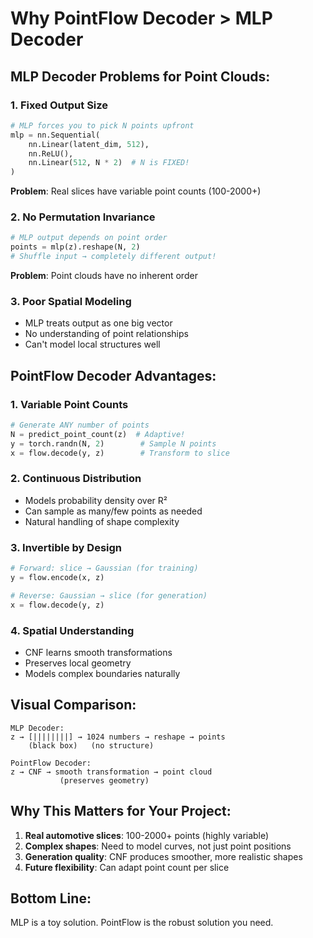 # Why PointFlow Decoder > MLP Decoder

## MLP Decoder Problems for Point Clouds:

### 1. Fixed Output Size
```python
# MLP forces you to pick N points upfront
mlp = nn.Sequential(
    nn.Linear(latent_dim, 512),
    nn.ReLU(),
    nn.Linear(512, N * 2)  # N is FIXED!
)
```
**Problem**: Real slices have variable point counts (100-2000+)

### 2. No Permutation Invariance
```python
# MLP output depends on point order
points = mlp(z).reshape(N, 2)
# Shuffle input → completely different output!
```
**Problem**: Point clouds have no inherent order

### 3. Poor Spatial Modeling
- MLP treats output as one big vector
- No understanding of point relationships
- Can't model local structures well

## PointFlow Decoder Advantages:

### 1. Variable Point Counts
```python
# Generate ANY number of points
N = predict_point_count(z)  # Adaptive!
y = torch.randn(N, 2)        # Sample N points
x = flow.decode(y, z)        # Transform to slice
```

### 2. Continuous Distribution
- Models probability density over R²
- Can sample as many/few points as needed
- Natural handling of shape complexity

### 3. Invertible by Design
```python
# Forward: slice → Gaussian (for training)
y = flow.encode(x, z)

# Reverse: Gaussian → slice (for generation)  
x = flow.decode(y, z)
```

### 4. Spatial Understanding
- CNF learns smooth transformations
- Preserves local geometry
- Models complex boundaries naturally

## Visual Comparison:

```
MLP Decoder:
z → [||||||||] → 1024 numbers → reshape → points
    (black box)   (no structure)

PointFlow Decoder:
z → CNF → smooth transformation → point cloud
           (preserves geometry)
```

## Why This Matters for Your Project:

1. **Real automotive slices**: 100-2000+ points (highly variable)
2. **Complex shapes**: Need to model curves, not just point positions
3. **Generation quality**: CNF produces smoother, more realistic shapes
4. **Future flexibility**: Can adapt point count per slice

## Bottom Line:
MLP is a toy solution. PointFlow is the robust solution you need.

